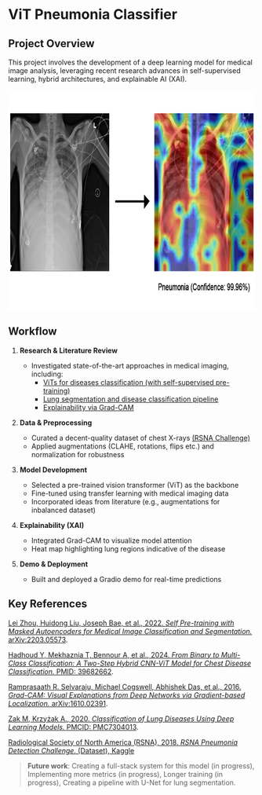 # ViT Pneumonia Classifier


## Project Overview

This project involves the development of a deep learning model for medical image analysis, leveraging recent research advances in self-supervised learning, hybrid architectures, and explainable AI (XAI).

<img src="visualisation.png" alt="Model Visualization" width="800" height="450" style="display: block; margin: 0 auto;"> 


## Workflow

1. **Research & Literature Review**
   - Investigated state-of-the-art approaches in medical imaging, including:
     - [ViTs for diseases classification (with self-supervised pre-training)](https://arxiv.org/abs/2203.05573)
     - [Lung segmentation and disease classification pipeline](https://www.ncbi.nlm.nih.gov/pmc/articles/PMC7304013/)
     - [Explainability via Grad-CAM](https://arxiv.org/abs/1610.02391)

2. **Data & Preprocessing**
   - Curated a decent-quality dataset of chest X-rays [(RSNA Challenge)](https://www.kaggle.com/competitions/rsna-pneumonia-detection-challenge/data)
   - Applied augmentations (CLAHE, rotations, flips etc.) and normalization for robustness

3. **Model Development**
   - Selected a pre-trained vision transformer (ViT) as the backbone
   - Fine-tuned using transfer learning with medical imaging data
   - Incorporated ideas from literature (e.g., augmentations for inbalanced dataset)

4. **Explainability (XAI)**
   - Integrated Grad-CAM to visualize model attention
   - Heat map highlighting lung regions indicative of the disease

5. **Demo & Deployment**
   - Built and deployed a Gradio demo for real-time predictions


## Key References  

[Lei Zhou, Huidong Liu, Joseph Bae, et al., 2022. *Self Pre-training with Masked Autoencoders for Medical Image Classification and Segmentation.* arXiv:2203.05573](https://arxiv.org/abs/2203.05573).  

[Hadhoud Y, Mekhaznia T, Bennour A, et al., 2024. *From Binary to Multi-Class Classification: A Two-Step Hybrid CNN-ViT Model for Chest Disease Classification.* PMID: 39682662](https://pubmed.ncbi.nlm.nih.gov/39682662/).  

[Ramprasaath R. Selvaraju, Michael Cogswell, Abhishek Das, et al., 2016. *Grad-CAM: Visual Explanations from Deep Networks via Gradient-based Localization.* arXiv:1610.02391](https://arxiv.org/abs/1610.02391).  

[Zak M, Krzyżak A., 2020. *Classification of Lung Diseases Using Deep Learning Models.* PMCID: PMC7304013](https://www.ncbi.nlm.nih.gov/pmc/articles/PMC7304013/). 

[Radiological Society of North America (RSNA), 2018. *RSNA Pneumonia Detection Challenge.* (Dataset), Kaggle](https://www.kaggle.com/competitions/rsna-pneumonia-detection-challenge/data)

> **Future work**: Creating a full-stack system for this model (in progress), Implementing more metrics (in progress), Longer training (in progress), Creating a pipeline with U-Net for lung segmentation.